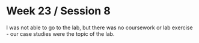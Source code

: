 # Week 23 / Session 8

I was not able to go to the lab, but there was no coursework or lab exercise - our case studies were the topic of the lab.